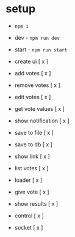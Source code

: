 # setup

- `npm i`
- dev - `npm run dev`
- start - `npm run start`

- create ui [ x ]
- add votes [ x ]
- remove votes [ x ]
- edit votes [ x ]
- get vote values [ x ]
- show notification [ x ]
- save to file [ x ]
- save to db [ x ]
- show link [ x ]
- list votes [ x ]
- loader [ x ]
- give vote [ x ]
- show results [ x ]
- control [ x ]
- socket [ x ]
